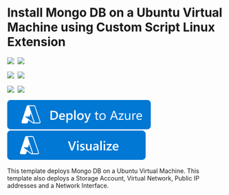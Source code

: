 # Install Mongo DB on a Ubuntu Virtual Machine using Custom Script Linux Extension

<IMG SRC="https://azurequickstartsservice.blob.core.windows.net/badges/mongodb-on-ubuntu/PublicLastTestDate.svg" />&nbsp;
<IMG SRC="https://azurequickstartsservice.blob.core.windows.net/badges/mongodb-on-ubuntu/PublicDeployment.svg" />&nbsp;

<IMG SRC="https://azurequickstartsservice.blob.core.windows.net/badges/mongodb-on-ubuntu/FairfaxLastTestDate.svg" />&nbsp;
<IMG SRC="https://azurequickstartsservice.blob.core.windows.net/badges/mongodb-on-ubuntu/FairfaxDeployment.svg" />&nbsp;

<IMG SRC="https://azurequickstartsservice.blob.core.windows.net/badges/mongodb-on-ubuntu/BestPracticeResult.svg" />&nbsp;
<IMG SRC="https://azurequickstartsservice.blob.core.windows.net/badges/mongodb-on-ubuntu/CredScanResult.svg" />&nbsp;

<a href="https://portal.azure.com/#create/Microsoft.Template/uri/https%3A%2F%2Fraw.githubusercontent.com%2FAzure%2Fazure-quickstart-templates%2Fmaster%2Fmongodb-on-ubuntu%2Fazuredeploy.json" target="_blank">
    <img src="https://raw.githubusercontent.com/Azure/azure-quickstart-templates/master/1-CONTRIBUTION-GUIDE/images/deploytoazure.svg"/>
</a>
<a href="http://armviz.io/#/?load=https%3A%2F%2Fraw.githubusercontent.com%2FAzure%2Fazure-quickstart-templates%2Fmaster%2Fmongodb-on-ubuntu%2Fazuredeploy.json" target="_blank">
    <img src="https://raw.githubusercontent.com/Azure/azure-quickstart-templates/master/1-CONTRIBUTION-GUIDE/images/visualizebutton.svg"/>
</a>

This template deploys Mongo DB on a Ubuntu Virtual Machine. This template also deploys a Storage Account, Virtual Network, Public IP addresses and a Network Interface.

